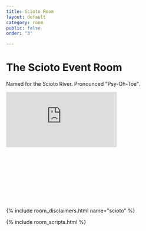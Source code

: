 ```yaml
---
title: Scioto Room
layout: default
category: room
public: false
order: "3"

---
```

# The Scioto Event Room

Named for the Scioto River. Pronounced "Psy-Oh-Toe".

<iframe src="https://player.vimeo.com/video/448013153" frameborder="0" allow="autoplay; fullscreen" allowfullscreen  class="nasfic-video"></iframe>

<iframe frameborder="0" class="nasfic-chat">
</iframe>

{% include room_disclaimers.html name="scioto" %}

<script src="https://unpkg.com/dayjs@1.8.21/dayjs.min.js"></script>
<script>
const even = "742199135716769875";
const odd = "742279253592113243";
</script>
{% include room_scripts.html %}